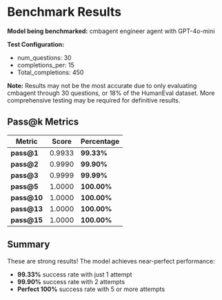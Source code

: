 # Benchmark Results

**Model being benchmarked:** cmbagent engineer agent with GPT-4o-mini

**Test Configuration:**
- num_questions: 30
- completions_per: 15  
- Total_completions: 450

**Note:** Results may not be the most accurate due to only evaluating cmbagent through 30 questions, or 18% of the HumanEval dataset. More comprehensive testing may be required for definitive results.

## Pass@k Metrics

| Metric | Score | Percentage |
|--------|-------|------------|
| **pass@1** | 0.9933 | **99.33%** |
| **pass@2** | 0.9990 | **99.90%** |
| **pass@3** | 0.9999 | **99.99%** |
| **pass@5** | 1.0000 | **100.00%** |
| **pass@10** | 1.0000 | **100.00%** |
| **pass@13** | 1.0000 | **100.00%** |
| **pass@15** | 1.0000 | **100.00%** |

## Summary

These are strong results! The model achieves near-perfect performance:

- **99.33%** success rate with just 1 attempt
- **99.90%** success rate with 2 attempts  
- **Perfect 100%** success rate with 5 or more attempts
